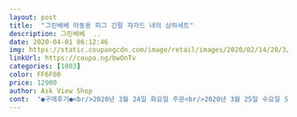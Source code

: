 ```yaml
---
layout: post 
title:  "그린베베 아동용 피그 긴팔 쟈가드 내의 상하세트" 
description: 그린베베  ..
date: 2020-04-01 06:12:46 
img: https://static.coupangcdn.com/image/retail/images/2020/02/14/20/3/bcd45553-432e-42c4-893e-362798fc556e.jpg 
linkUrl: https://coupa.ng/bwOnTv 
categories: [1003] 
color: FF6F00 
price: 12900 
author: Ask View Shop 
cont:  "●구매후기●<br/>2020년 3월 24일 화요일 주문<br/>2020년 3월 25일 수요일 도착<br/>3월 24일 화요일날 주문을 했는데<br/>3월 25일 수요일에 받았네요<br/>❤딸이 12개월 21일, 388일인데요<br/>❤저희 딸이 돼지띠라서 피그 실내복으로 구매를 했네요~^^<br/>같은 재질의 같은사이즈옷인데 건조기돌렸더니 이만큼줄었어요.<br/>.<br/>^^;<br/>건조기돌리면 더줄구요.<br/><br/>구매하고 바로 상품 후기를 못쓰고 이제야 쓰네요<br/>근데 다시 몇번세탁해서 탁탁털어 자연건조하면 다시 늘어나긴해요.<br/><br/>근데 사이즈를 정확히 안보고 샀더니 넘 크네요<br/>나름의 뜻, 여지를 두고 싶기도 했고 의미도 있어서요<br/>넉넉하게 사고, 주문을 시키는데요<br/>넉넉하게 입히려고 한치수 크게 주문했어요<br/>디자인은 마음에 듭니다<br/>마감처리나 바늘질 부분은 꼼꼼하고 깨끗합니다<br/>무엇보다 마음에 드는건... <br/><br/>무엇보다 재질도 괜찮은편이고 가격까지 저렴해서 좋네요^^<br/>믿고 잘 입히겠습니다^^<br/>배송 후기↘<br/>사이즈 작게 샀으면 큰일 날 뻔 했네요<br/>상품 후기↘<br/>상품을 받아 봤을때는 커보였는데요<br/>시키고나서보니 100시킬걸그랬나봐요.<br/>ㅎ<br/>아기가 잘때 땀이많아서 전에그린베베에서 두벌사서 잠옷용으로 잘입히고 추가구매했어요.<br/> 하루한번씩 세탁기돌리니까 보풀도일고 그렇긴한데 막입히기 딱좋아요.<br/><br/>아이가 돼지띠라 돌잔치에 한복안에 입을 옷을 샀어요<br/>약간의 여유가 있어서!~ 편안하게 막 입힐 수 있겠어요<br/>어떤 옷은 작게 나오고, 어떤 옷은 크게 나오고<br/>엉덩이부분이 살짝 비치지만 깔끔하고 라인이 잘빠져있네요<br/>여기 상품은 90호가 12~18개월이라는데요<br/>역시... <br/> 로켓배송이라서 빠르네요<br/>옷마다 사이즈가 다르더라고요<br/>옷은 직접 입혀보고 사는편이에요<br/>옷을 만졌을때는... <br/><br/>옷을 받자마자 빨래를 돌렸고 건조를 해서 입혔는데요<br/>옷이 줄어들더라고요~<br/>완벽히 원상복구는 안되지만ㅋ<br/>이건 올 가을에 입을께요~^<br/> -^<br/>이미 빨래도 했고 다시 사야되겠어요<br/>이번에 보니 세탁만해도 확 주네요.<br/>.<br/>ㅎ<br/>일부러 건조기돌리면 줄을거알고 큰거시켰어요.<br/><br/>입히다가 옷이 헤지거나 작아지면 재구매 의사도 있습니다<br/>잘 받았습니다<br/>재질은 부드러운편이 아니고 촉감은 나쁘지 않아요<br/>저희 딸이 90~100 사이즈 입는데요<br/>주문한 큰 이유중 하나입니다<br/>줄은건 전에산거고 큰거는 이번에산거예요<br/>직접 사던 쿠팡으로 구매를 하던 항상 오래 입히려고<br/>추가.<br/><br/>키 cm 몸무게는 10kg입니다<br/>한 사이즈 크게 100 사이즈로 구매를 했습니다<br/>화면색상과 달라요<br/>화면에서는 핑크색상인데... <br/> 실제 색상은 연한핑크이며<br/>" 
---
```

